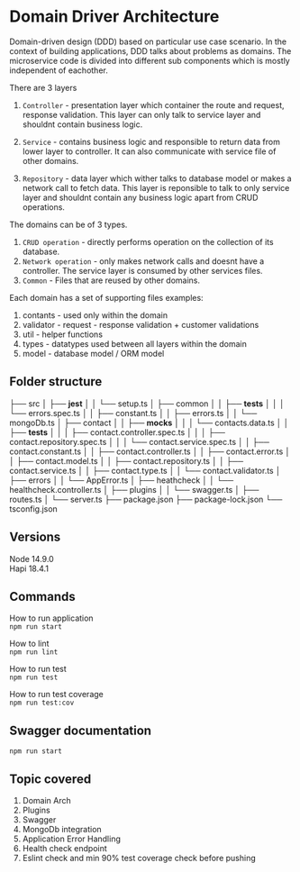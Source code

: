 # Domain Driver Architecture
Domain-driven design (DDD) based on particular use case scenario.
In the context of building applications, DDD talks about problems as domains. 
The microservice code is divided into different sub components which is mostly independent of eachother. 

There are 3 layers
1. `Controller` - presentation layer which container the route and request, response validation. This layer can only talk to service layer and shouldnt contain business logic.

2. `Service` - contains business logic and responsible to return data from lower layer to controller. It can also communicate with service file of other domains.

3. `Repository` - data layer which wither talks to database model or makes a network call to fetch data. This layer is reponsible to talk to only service layer and shouldnt contain any business logic apart from CRUD operations.

The domains can be of 3 types.
1. `CRUD operation` - directly performs operation on the collection of its database.
2. `Network operation` - only makes network calls and doesnt have a controller. The service layer is consumed by other services files.
3. `Common` - Files that are reused by other domains.

Each domain has a set of supporting files
examples:
1. contants - used only within the domain
2. validator - request - response validation + customer validations
3. util - helper functions
4. types - datatypes used between all layers within the domain
5. model - database model / ORM model

## Folder structure

├── src
│   ├── __jest__
│   │   └── setup.ts
│   ├── common
│   │   ├── __tests__
│   │   │   └── errors.spec.ts
│   │   ├── constant.ts
│   │   ├── errors.ts
│   │   └── mongoDb.ts
│   ├── contact
│   │   ├── __mocks__
│   │   │   └── contacts.data.ts
│   │   ├── __tests__
│   │   │   ├── contact.controller.spec.ts
│   │   │   ├── contact.repository.spec.ts
│   │   │   └── contact.service.spec.ts
│   │   ├── contact.constant.ts
│   │   ├── contact.controller.ts
│   │   ├── contact.error.ts
│   │   ├── contact.model.ts
│   │   ├── contact.repository.ts
│   │   ├── contact.service.ts
│   │   ├── contact.type.ts
│   │   └── contact.validator.ts
│   ├── errors
│   │   └── AppError.ts
│   ├── heathcheck
│   │   └── healthcheck.controller.ts
│   ├── plugins
│   │   └── swagger.ts
│   ├── routes.ts
│   └── server.ts
├── package.json
├── package-lock.json
└── tsconfig.json
## Versions
Node 14.9.0     
Hapi 18.4.1

## Commands
How to run application  
`npm run start`

How to lint             
`npm run lint`

How to run test         
`npm run test`

How to run test coverage        
`npm run test:cov`

## Swagger documentation 
`npm run start`
## Topic covered
1. Domain Arch
2. Plugins
3. Swagger
4. MongoDb integration
5. Application Error Handling
6. Health check endpoint
7. Eslint check and min 90% test coverage check before pushing
